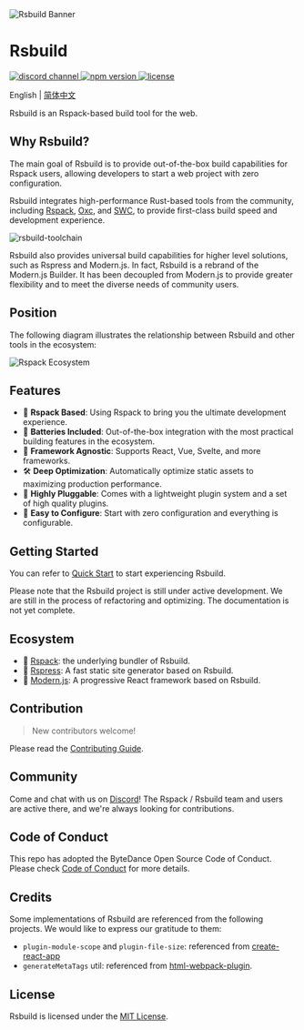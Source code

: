 <picture>
  <img alt="Rsbuild Banner" src="https://github.com/web-infra-dev/rsbuild/assets/7237365/84abc13e-b620-468f-a90b-dbf28e7e9427">
</picture>

# Rsbuild

<p>
  <a href="https://discord.gg/dfJnVWaG">
    <img src="https://img.shields.io/discord/977448667919286283?logo=discord&label=discord&colorA=564341&colorB=EDED91" alt="discord channel" />
  </a>
  <a href="https://www.npmjs.com/package/@rsbuild/shared?activeTab=readme">
   <img src="https://img.shields.io/npm/v/@rsbuild/shared?style=flat-square&colorA=564341&colorB=EDED91" alt="npm version" />
  </a>
  <a href="https://github.com/web-infra-dev/rsbuild/blob/main/LICENSE">
    <img src="https://img.shields.io/npm/l/@rsbuild/shared?style=flat-square&colorA=564341&colorB=EDED91" alt="license" />
  </a>
</p>

English | [简体中文](./README.zh-CN.md)

Rsbuild is an Rspack-based build tool for the web.

## Why Rsbuild?

The main goal of Rsbuild is to provide out-of-the-box build capabilities for Rspack users, allowing developers to start a web project with zero configuration.

Rsbuild integrates high-performance Rust-based tools from the community, including [Rspack](https://github.com/web-infra-dev/rspack), [Oxc](https://github.com/web-infra-dev/oxc), and [SWC](https://swc.rs/), to provide first-class build speed and development experience.

![rsbuild-toolchain](https://github.com/web-infra-dev/rsbuild/assets/7237365/204dadf8-b923-4f9c-8823-f3d75cb133ae)

Rsbuild also provides universal build capabilities for higher level solutions, such as Rspress and Modern.js. In fact, Rsbuild is a rebrand of the Modern.js Builder. It has been decoupled from Modern.js to provide greater flexibility and to meet the diverse needs of community users.

## Position

The following diagram illustrates the relationship between Rsbuild and other tools in the ecosystem:

![Rspack Ecosystem](https://github.com/web-infra-dev/rsbuild/assets/7237365/1ec93ad6-b8b1-475b-963f-cba1e7d79dec)

## Features

- 🚀 **Rspack Based**: Using Rspack to bring you the ultimate development experience.
- 🦄 **Batteries Included**: Out-of-the-box integration with the most practical building features in the ecosystem.
- 🎯 **Framework Agnostic**: Supports React, Vue, Svelte, and more frameworks.
- 🛠️ **Deep Optimization**: Automatically optimize static assets to maximizing production performance.
- 🎨 **Highly Pluggable**: Comes with a lightweight plugin system and a set of high quality plugins.
- 🍭 **Easy to Configure**: Start with zero configuration and everything is configurable.

## Getting Started

You can refer to [Quick Start](https://rsbuild.dev/guide/start/quick-start.html) to start experiencing Rsbuild.

Please note that the Rsbuild project is still under active development. We are still in the process of refactoring and optimizing. The documentation is not yet complete.

## Ecosystem

- 🦀 [Rspack](https://github.com/web-infra-dev/rspack): the underlying bundler of Rsbuild.
- 🐹 [Rspress](https://github.com/web-infra-dev/rspress): A fast static site generator based on Rsbuild.
- 🦄 [Modern.js](https://github.com/web-infra-dev/modern.js): A progressive React framework based on Rsbuild.

## Contribution

> New contributors welcome!

Please read the [Contributing Guide](https://github.com/web-infra-dev/rsbuild/blob/main/CONTRIBUTING.md).

## Community

Come and chat with us on [Discord](https://discord.gg/dfJnVWaG)! The Rspack / Rsbuild team and users are active there, and we're always looking for contributions.

## Code of Conduct

This repo has adopted the ByteDance Open Source Code of Conduct. Please check [Code of Conduct](./CODE_OF_CONDUCT.md) for more details.

## Credits

Some implementations of Rsbuild are referenced from the following projects. We would like to express our gratitude to them:

- `plugin-module-scope` and `plugin-file-size`: referenced from [create-react-app](https://github.com/facebook/create-react-app)
- `generateMetaTags` util: referenced from [html-webpack-plugin](https://github.com/jantimon/html-webpack-plugin).

## License

Rsbuild is licensed under the [MIT License](./LICENSE).

